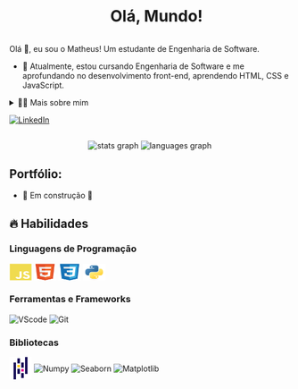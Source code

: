 <!-- Título -->
<div id="user-content-toc">
  <ul align="center">
    <summary><h1 style="display: inline-block">Olá, Mundo!</h1></summary>
</div>

<!-- Apresentação -->
<p>
  Olá 👋, eu sou o Matheus! Um estudante de Engenharia de Software.

  - 🌱 Atualmente, estou cursando Engenharia de Software e me aprofundando no desenvolvimento front-end, aprendendo HTML, CSS e JavaScript.
</p>

<!-- Dropdown -->
<details>
  <summary>👨‍💻 Mais sobre mim</summary>

Olá 👋, eu sou o Matheus! Um estudante de Engenharia de Software do Brasil, atualmente explorando o desenvolvimento front-end e trabalhando para me tornar um desenvolvedor fullstack.

🌱 Estou estudando HTML, CSS e JavaScript, além de expandir minhas habilidades com frameworks e bibliotecas modernas.  
🔭 Meu objetivo atual é criar sites responsivos e fáceis de usar, enquanto adquiro experiência em tecnologias de backend para completar minha jornada rumo ao fullstack.  
💻 Sou um técnico de enfermagem em transição para a área de tecnologia, trazendo uma perspectiva única e habilidades de resolução de problemas adquiridas na área da saúde.  

Além de programar, sou inspirado pela ideia de usar a tecnologia para melhorar a vida das pessoas e criar soluções inovadoras para desafios do dia a dia.  

Quando não estou programando, gosto de jogar, assistir filmes e pensar em ideias para novos projetos.

  - ⚡ Fora da programação, tenho experiência em enfermagem, sala de emergências e UTI. Sou também apaixonado por jogos, filmes e pela ideia de explorar soluções tecnológicas para melhorar vidas. 
</details>

<!-- Links -->
[![LinkedIn](https://img.shields.io/badge/LinkedIn-0077B5?style=for-the-badge&logo=linkedin&logoColor=white)](https://www.linkedin.com/in/matheus-miari-59b673274/)

<!-- GithubStats -->
<h2 align="left"></h2>

###

<div align="center">
  <img src="https://github-readme-stats.vercel.app/api?username=Matheus-Miari&hide_title=false&hide_rank=false&show_icons=true&include_all_commits=true&count_private=true&disable_animations=false&theme=dracula&locale=en&hide_border=false" height="150" alt="stats graph"  />
  <img src="https://github-readme-stats.vercel.app/api/top-langs?username=Matheus-Miari&locale=en&hide_title=false&layout=compact&card_width=320&langs_count=5&theme=dracula&hide_border=false" height="150" alt="languages graph"  />
</div>

###

<!-- Portfólio -->
## Portfólio:
- 🚧 Em construção 🚧

## 🔥 Habilidades
<!-- Skills: Linguagens de Programação -->
  <div style="flex-basis: 48%;">
    <h3>Linguagens de Programação</h3>
    <img align="center" alt="Js" height="30" width="40" src="https://raw.githubusercontent.com/devicons/devicon/master/icons/javascript/javascript-plain.svg">
    <img align="center" alt="HTML" height="30" width="40" src="https://raw.githubusercontent.com/devicons/devicon/master/icons/html5/html5-original.svg">
    <img align="center" alt="CSS" height="30" width="40" src="https://raw.githubusercontent.com/devicons/devicon/master/icons/css3/css3-original.svg">
    <img align="center" alt="Python" height="30" width="40" src="https://raw.githubusercontent.com/devicons/devicon/master/icons/python/python-original.svg">
  </div>
  
  <!-- Skills: Ferramentas e Frameworks -->
  <div style="flex-basis: 48%;">
    <h3>Ferramentas e Frameworks</h3>
    <img align="center" alt="VScode" height="30" width="40" src="https://cdn.jsdelivr.net/gh/devicons/devicon/icons/vscode/vscode-original.svg">
    <img align="center" alt="Git" height="30" width="40" src="https://cdn.jsdelivr.net/gh/devicons/devicon/icons/git/git-original.svg">
  </div>
  
  <!-- Skills: Bibliotecas -->
  <div style="flex-basis: 48%;">
    <h3>Bibliotecas</h3>
    <img align="center" alt="Pandas" src="https://raw.githubusercontent.com/devicons/devicon/2ae2a900d2f041da66e950e4d48052658d850630/icons/pandas/pandas-original.svg" alt="pandas" width="40" height="40"/>
    <img align="center" alt="Numpy" height="30" width="40" src="https://cdn.jsdelivr.net/gh/devicons/devicon/icons/numpy/numpy-original.svg">
    <img align="center" alt="Seaborn" src="https://seaborn.pydata.org/_images/logo-mark-lightbg.svg" alt="seaborn" width="40" height="40"/>
    <img align="center" alt="Matplotlib" src="https://upload.wikimedia.org/wikipedia/commons/8/84/Matplotlib_icon.svg" alt="matplotlib" width="40" height="40"/>
  </div>
